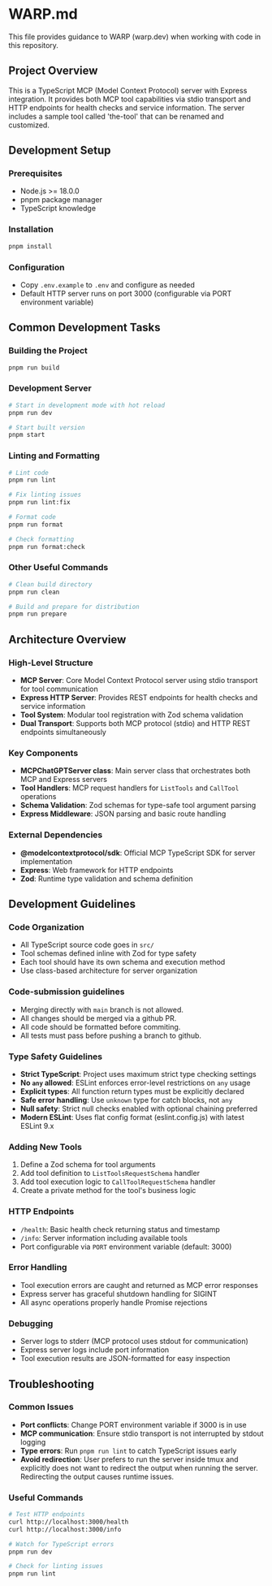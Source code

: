# WARP.md

This file provides guidance to WARP (warp.dev) when working with code in this repository.

## Project Overview

This is a TypeScript MCP (Model Context Protocol) server with Express integration. It provides both MCP tool capabilities via stdio transport and HTTP endpoints for health checks and service information. The server includes a sample tool called 'the-tool' that can be renamed and customized.

## Development Setup

### Prerequisites
- Node.js >= 18.0.0
- pnpm package manager
- TypeScript knowledge

### Installation
```bash
pnpm install
```

### Configuration
- Copy `.env.example` to `.env` and configure as needed
- Default HTTP server runs on port 3000 (configurable via PORT environment variable)

## Common Development Tasks

### Building the Project
```bash
pnpm run build
```

### Development Server
```bash
# Start in development mode with hot reload
pnpm run dev

# Start built version
pnpm start
```

### Linting and Formatting
```bash
# Lint code
pnpm run lint

# Fix linting issues
pnpm run lint:fix

# Format code
pnpm run format

# Check formatting
pnpm run format:check
```

### Other Useful Commands
```bash
# Clean build directory
pnpm run clean

# Build and prepare for distribution
pnpm run prepare
```

## Architecture Overview

### High-Level Structure
- **MCP Server**: Core Model Context Protocol server using stdio transport for tool communication
- **Express HTTP Server**: Provides REST endpoints for health checks and service information
- **Tool System**: Modular tool registration with Zod schema validation
- **Dual Transport**: Supports both MCP protocol (stdio) and HTTP REST endpoints simultaneously

### Key Components
- **MCPChatGPTServer class**: Main server class that orchestrates both MCP and Express servers
- **Tool Handlers**: MCP request handlers for `ListTools` and `CallTool` operations
- **Schema Validation**: Zod schemas for type-safe tool argument parsing
- **Express Middleware**: JSON parsing and basic route handling

### External Dependencies
- **@modelcontextprotocol/sdk**: Official MCP TypeScript SDK for server implementation
- **Express**: Web framework for HTTP endpoints
- **Zod**: Runtime type validation and schema definition

## Development Guidelines

### Code Organization
- All TypeScript source code goes in `src/`
- Tool schemas defined inline with Zod for type safety
- Each tool should have its own schema and execution method
- Use class-based architecture for server organization

### Code-submission guidelines
- Merging directly with `main` branch is not allowed.
- All changes should be merged via a github PR.
- All code should be formatted before commiting.
- All tests must pass before pushing a branch to github.

### Type Safety Guidelines
- **Strict TypeScript**: Project uses maximum strict type checking settings
- **No `any` allowed**: ESLint enforces error-level restrictions on `any` usage
- **Explicit types**: All function return types must be explicitly declared
- **Safe error handling**: Use `unknown` type for catch blocks, not `any`
- **Null safety**: Strict null checks enabled with optional chaining preferred
- **Modern ESLint**: Uses flat config format (eslint.config.js) with latest ESLint 9.x

### Adding New Tools
1. Define a Zod schema for tool arguments
2. Add tool definition to `ListToolsRequestSchema` handler
3. Add tool execution logic to `CallToolRequestSchema` handler
4. Create a private method for the tool's business logic

### HTTP Endpoints
- `/health`: Basic health check returning status and timestamp
- `/info`: Server information including available tools
- Port configurable via `PORT` environment variable (default: 3000)

### Error Handling
- Tool execution errors are caught and returned as MCP error responses
- Express server has graceful shutdown handling for SIGINT
- All async operations properly handle Promise rejections

### Debugging
- Server logs to stderr (MCP protocol uses stdout for communication)
- Express server logs include port information
- Tool execution results are JSON-formatted for easy inspection

## Troubleshooting

### Common Issues
- **Port conflicts**: Change PORT environment variable if 3000 is in use
- **MCP communication**: Ensure stdio transport is not interrupted by stdout logging
- **Type errors**: Run `pnpm run lint` to catch TypeScript issues early
- **Avoid redirection**: User prefers to run the server inside tmux and explicitly does not want to redirect the output when running the server. Redirecting the output causes runtime issues.

### Useful Commands
```bash
# Test HTTP endpoints
curl http://localhost:3000/health
curl http://localhost:3000/info

# Watch for TypeScript errors
pnpm run dev

# Check for linting issues
pnpm run lint
```
